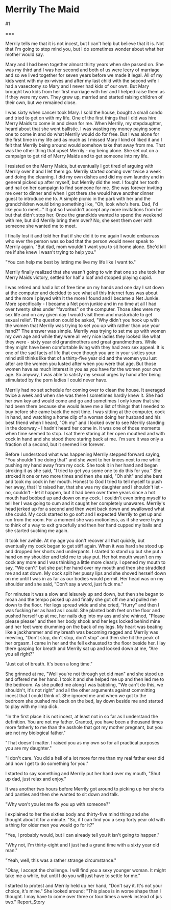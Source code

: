 Merrily The Maid
================
#1 

===

Merrily tells me that it is not incest, but I can't help but believe that it is. Not that I'm going to stop mind you, but I do sometimes wonder about what her mother would say. 

Mary and I had been together almost thirty years when she passed on. She was my third and I was her second and both of us were leery of marriage and so we lived together for seven years before we made it legal. All of my kids went with my ex-wives and after my last child with the second wife I had a vasectomy so Mary and I never had kids of our own. But Mary brought two kids from her first marriage with her and I helped raise them as if they were my own. They grew up, married and started raising children of their own, but we remained close. 

I was sixty when cancer took Mary. I sold the house, bought a small condo and tried to get on with my life. One of the first things that I did was hire Merry Maids to come in and clean for me. When Merrily, my stepdaughter, heard about that she went ballistic. I was wasting my money paying some one to come in and do what Merrily would do for free. But I was alone for the first time in my life and as much as I missed Mary I kind of liked it and I felt that Merrily being around would somehow take that away from me. That was the other thing that upset Merrily - my being alone. She set out on a campaign to get rid of Merry Maids and to get someone into my life. 

I resisted on the Merry Maids, but eventually I got tired of arguing with Merrily over it and I let them go. Merrily started coming over twice a week and doing the cleaning. I did my own dishes and did my own laundry and in general picked up after myself, but Merrily did the rest. I fought her tooth and nail on her campaign to find someone for me. She was forever inviting me over to dinner and when I got there she would have another dinner guest to introduce me to. A simple picnic in the park with her and the grandchildren would bring something like, "Oh, look who's here. Dad, I'd like you to meet..." It got so I wouldn't accept any more invitations from her but that didn't stop her. Once the grandkids wanted to spend the weekend with me, but did Merrily bring them over? No, she sent them over with someone she wanted me to meet. 

I finally lost it and told her that if she did it to me again I would embarrass who ever the person was so bad that the person would never speak to Merrily again. "But dad, mom wouldn't want you to sit home alone. She'd kill me if she knew I wasn't trying to help you." 

"You can help me best by letting me live my life like I want to." 

Merrily finally realized that she wasn't going to win that one so she took her Merry Maids victory, settled for half a loaf and stopped playing cupid. 

I was retired and had a lot of free time on my hands and one day I sat down at the computer and decided to see what all this Internet fuss was about and the more I played with it the more I found and I became a Net Junkie. More specifically - I became a Net porn junkie and in no time at all I had over twenty sites under "favorites" on the computer. Those sites were my sex life and on any given day I would visit them and masturbate to get sexual relief. The question could be asked, "Why didn't you hook up with the women that Merrily was trying to set you up with rather than use your hand?" The answer was simple. Merrily was trying to set me up with women my own age and while they were all very nice ladies they looked like what they were - sixty year old grandmothers and great grandmothers. While they might have been comfortable living with they had zero sex appeal. It is one of the sad facts of life that even though you are in your sixties your mind still thinks like that of a thirty-five year old and the women you lust after are the women you lusted after when you were that age. But those women have as much interest in you as you have for the women your own age. So anyway, I was able to satisfy my sexual urges by hand after being stimulated by the porn ladies I could never have. 

Merrily had no set schedule for coming over to clean the house. It averaged twice a week and when she was there I sometimes hardly knew it. She had her own key and would come and go and sometimes I only knew that she had been there because she would leave me a list of things that I needed to buy before she came back the next time. I was sitting at the computer, cock in hand, and watching a home clip of a woman doing her husband and his best friend when I heard, "Oh my" and I looked over to see Merrily standing in the doorway - I hadn't heard her come in. It was one of those moments when time seemed to stop. I sat there staring at her open mouthed and with cock in hand and she stood there staring back at me. I'm sure it was only a fraction of a second, but it seemed like forever. 

Before I understood what was happening Merrily stepped forward saying, "You shouldn't be doing that" and she went to her knees next to me while pushing my hand away from my cock. She took it in her hand and began stroking it as she said, "I tried to get you some one to do this for you." She stroked it one or two more times and then she said, "Oh shit" and she bent and took my cock in her mouth. Honest to God I tried to tell myself to push her away, that I'd raised her, that she was my daughter and I shouldn't let - no, couldn't - let it happen, but it had been over three years since a hot mouth had bobbed up and down on my cock. I couldn't even bring myself to tell her I was going to cum and it caught her completely unawares. Merrily's head jerked up for a second and then went back down and swallowed what she could. My cock started to go soft and I expected Merrily to get up and run from the room. For a moment she was motionless, as if she were trying to think of a way to exit gracefully and then her hand cupped my balls and she started sucking me again. 

It took her awhile. At my age you don't recover all that quickly, but eventually my cock began to get stiff again. When it was hard she stood up and dropped her shorts and underpants. I started to stand up but she put a hand on my shoulder and told me to stay put. Her hot mouth wasn't on my cock any more and I was thinking a little more clearly. I opened my mouth to say, "We can't" but she put her hand over my mouth and then she straddled me and sat down. My cock split her pussy lips and she shoved herself down on me until I was in as far as our bodies would permit. Her head was on my shoulder and she said, "Don't say a word, just fuck me." 

For minutes it was a slow and leisurely up and down, but then she began to moan and the tempo picked up and finally she got off me and pulled me down to the floor. Her legs spread wide and she cried, "Hurry" and then I was fucking her as hard as I could. She planted both feet on the floor and pushed herself up at me, her nails dug into my ass and she whined, "Please please please" and then her body shook and her legs locked behind mine and her feet were drumming on the back of my legs. My heart was beating like a jackhammer and my breath was becoming ragged and Merrily was mewling, "Don't stop, don't stop, don't stop" and then she hit the peak of her orgasm. I came in her and the fell exhausted to the floor beside her. I lay there gasping for breath and Merrily sat up and looked down at me, "Are you all right?" 

"Just out of breath. It's been a long time." 

She grinned at me, "Well you're not through yet old man" and she stood up and offered me her hand. I took it and she helped me up and then led me to the bedroom. As she pulled me along I was babbling, "We can't do this, we shouldn't, it's not right" and all the other arguments against committing incest that I could think of. She ignored me and when we got to the bedroom she pushed me back on the bed, lay down beside me and started to play with my limp dick. 

"In the first place it is not incest, at least not in so far as I understand the definition. You are not my father. Granted, you have been a thousand times more fatherly to me than the asshole that got my mother pregnant, but you are not my biological father." 

"That doesn't matter. I raised you as my own so for all practical purposes you are my daughter." 

"I don't care. You did a hell of a lot more for me than my real father ever did and now I get to do something for you." 

I started to say something and Merrily put her hand over my mouth, "Shut up dad, just relax and enjoy." 

It was another two hours before Merrily got around to picking up her shorts and panties and then she wanted to sit down and talk. 

"Why won't you let me fix you up with someone?" 

I explained to her the sixties body and thirty-five mind thing and she thought about it for a minute. "So, if I can find you a sexy forty year old with a thing for older men you would go for it?" 

"Yes, I probably would, but I can already tell you it isn't going to happen." 

"Why not, I'm thirty-eight and I just had a grand time with a sixty year old man." 

"Yeah, well, this was a rather strange circumstance." 

"Okay, I accept the challenge. I will find you a sexy younger woman. It might take me a while, but until I do you will just have to settle for me." 

I started to protest and Merrily held up her hand, "Don't say it. It's not your choice, it's mine." She looked around; "This place is in worse shape than I thought. I may have to come over three or four times a week instead of jus two." Report_Story 
